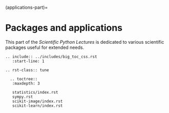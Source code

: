 (applications-part)=

# Packages and applications

This part of the *Scientific Python Lectures* is dedicated to various
scientific packages useful for extended needs.

```{eval-rst}
.. include:: ../includes/big_toc_css.rst
   :start-line: 1
```

```{eval-rst}
.. rst-class:: tune

  .. toctree::
   :maxdepth: 3

   statistics/index.rst
   sympy.rst
   scikit-image/index.rst
   scikit-learn/index.rst
```